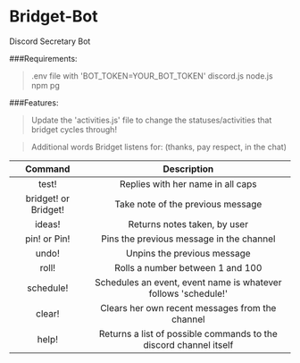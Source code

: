 # Bridget-Bot
Discord Secretary Bot

###Requirements:
  >.env file with 'BOT_TOKEN=YOUR_BOT_TOKEN'
  >discord.js
  >node.js
  >npm
  >pg

###Features:

  >Update the 'activities.js' file to change the statuses/activities that bridget cycles through!
  
  >Additional words Bridget listens for: (thanks, pay respect, in the chat)
  
  

| Command    | Description           |
| :-------------: |:-------------:| 
| test! | Replies with her name in all caps |
| bridget! or Bridget! | Take note of the previous message |
| ideas! | Returns notes taken, by user|
| pin! or Pin! | Pins the previous message in the channel |
| undo! | Unpins the previous message |
| roll! | Rolls a number between 1 and 100 |
| schedule! | Schedules an event, event name is whatever follows 'schedule!' |
| clear! | Clears her own recent messages from the channel |
| help! | Returns a list of possible commands to the discord channel itself |



